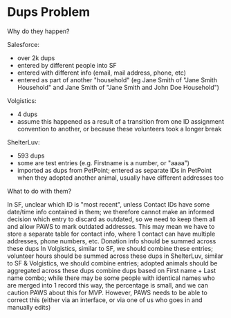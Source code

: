 # Dups Problem

Why do they happen?

Salesforce:

* over 2k dups
* entered by different people into SF
* entered with different info (email, mail address, phone, etc)
* entered as part of another "household" (eg Jane Smith of "Jane Smith Household" and Jane Smith of "Jane Smith and John Doe Household")

Volgistics:

* 4 dups
* assume this happened as a result of a transition from one ID assignment convention to another, or because these volunteers took a longer break

ShelterLuv:

* 593 dups
* some are test entries (e.g. Firstname is a number, or "aaaa")
* imported as dups from PetPoint; entered as separate IDs in PetPoint when they adopted another animal, usually have different addresses too

What to do with them?

In SF, unclear which ID is "most recent", unless Contact IDs have some date/time info contained in them; we therefore cannot make an informed decision which entry to discard as outdated, so we need to keep them all and allow PAWS to mark outdated addresses. This may mean we have to store a separate table for contact info, where 1 contact can have multiple addresses, phone numbers, etc. Donation info should be summed across these dups In Volgistics, similar to SF, we should combine these entries; volunteer hours should be summed across these dups in ShelterLuv, similar to SF & Volgistics, we should combine entries; adopted animals should be aggregated across these dups combine dups based on First name + Last name combo; while there may be some people with identical names who are merged into 1 record this way, the percentage is small, and we can caution PAWS about this for MVP. However, PAWS needs to be able to correct this (either via an interface, or via one of us who goes in and manually edits)
